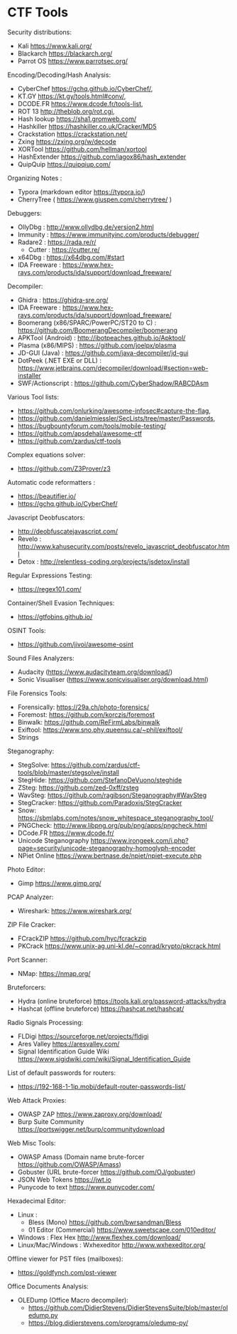 # CTF Tools


Security distributions: 
* Kali https://www.kali.org/
* Blackarch https://blackarch.org/
* Parrot OS https://www.parrotsec.org/
  
Encoding/Decoding/Hash Analysis: 
* CyberChef https://gchq.github.io/CyberChef/, 
* KT.GY https://kt.gy/tools.html#conv/, 
* DCODE.FR https://www.dcode.fr/tools-list, 
* ROT 13 http://theblob.org/rot.cgi, 
* Hash lookup https://sha1.gromweb.com/
* Hashkiller https://hashkiller.co.uk/Cracker/MD5
* Crackstation https://crackstation.net/
* Zxing https://zxing.org/w/decode
* XORTool https://github.com/hellman/xortool
* HashExtender https://github.com/iagox86/hash_extender
* QuipQuip https://quipqiup.com/

Organizing Notes : 
* Typora (markdown editor https://typora.io/)
* CherryTree ( https://www.giuspen.com/cherrytree/ )

Debuggers: 
* OllyDbg : http://www.ollydbg.de/version2.html
* Immunity : https://www.immunityinc.com/products/debugger/
* Radare2 : https://rada.re/r/
	* Cutter : https://cutter.re/
* x64Dbg : https://x64dbg.com/#start
* IDA Freeware : https://www.hex-rays.com/products/ida/support/download_freeware/

Decompiler:
* Ghidra : https://ghidra-sre.org/
* IDA Freeware : https://www.hex-rays.com/products/ida/support/download_freeware/
* Boomerang (x86/SPARC/PowerPC/ST20 to C) : https://github.com/BoomerangDecompiler/boomerang
* APKTool (Android) : http://ibotpeaches.github.io/Apktool/
* Plasma (x86/MIPS) : https://github.com/joelpx/plasma
* JD-GUI (Java) : https://github.com/java-decompiler/jd-gui
* DotPeek (.NET EXE or DLL) : https://www.jetbrains.com/decompiler/download/#section=web-installer
* SWF/Actionscript : https://github.com/CyberShadow/RABCDAsm

Various Tool lists: 
* https://github.com/onlurking/awesome-infosec#capture-the-flag, 
* https://github.com/danielmiessler/SecLists/tree/master/Passwords, 
* https://bugbountyforum.com/tools/mobile-testing/
* https://github.com/apsdehal/awesome-ctf
* https://github.com/zardus/ctf-tools

Complex equations solver:
* https://github.com/Z3Prover/z3

Automatic code reformatters : 
* https://beautifier.io/
* https://gchq.github.io/CyberChef/

Javascript Deobfuscators:
* http://deobfuscatejavascript.com/
* Revelo : http://www.kahusecurity.com/posts/revelo_javascript_deobfuscator.html
* Detox : http://relentless-coding.org/projects/jsdetox/install

Regular Expressions Testing: 
* https://regex101.com/

Container/Shell Evasion Techniques: 
* https://gtfobins.github.io/

OSINT Tools: 
* https://github.com/jivoi/awesome-osint 

Sound Files Analyzers: 
* Audacity (https://www.audacityteam.org/download/)
* Sonic Visualiser (https://www.sonicvisualiser.org/download.html)

File Forensics Tools: 
* Forensically: https://29a.ch/photo-forensics/
* Foremost: https://github.com/korczis/foremost
* Binwalk: https://github.com/ReFirmLabs/binwalk
* Exiftool: https://www.sno.phy.queensu.ca/~phil/exiftool/
* Strings

Steganography:
* StegSolve: https://github.com/zardus/ctf-tools/blob/master/stegsolve/install
* StegHide: https://github.com/StefanoDeVuono/steghide
* ZSteg: https://github.com/zed-0xff/zsteg
* WavSteg: https://github.com/ragibson/Steganography#WavSteg
* StegCracker: https://github.com/Paradoxis/StegCracker
* Snow: https://sbmlabs.com/notes/snow_whitespace_steganography_tool/
* PNGCheck: http://www.libpng.org/pub/png/apps/pngcheck.html
* DCode.FR https://www.dcode.fr/
* Unicode Steganography https://www.irongeek.com/i.php?page=security/unicode-steganography-homoglyph-encoder
* NPiet Online https://www.bertnase.de/npiet/npiet-execute.php

Photo Editor: 
* Gimp https://www.gimp.org/

PCAP Analyzer:
* Wireshark: https://www.wireshark.org/

ZIP File Cracker:
* FCrackZIP https://github.com/hyc/fcrackzip
* PKCrack https://www.unix-ag.uni-kl.de/~conrad/krypto/pkcrack.html

Port Scanner:
* NMap: https://nmap.org/

Bruteforcers:
* Hydra (online bruteforce) https://tools.kali.org/password-attacks/hydra
* Hashcat (offline bruteforce) https://hashcat.net/hashcat/

Radio Signals Processing: 
* FLDigi https://sourceforge.net/projects/fldigi
* Ares Valley https://aresvalley.com/
* Signal Identification Guide Wiki https://www.sigidwiki.com/wiki/Signal_Identification_Guide

List of default passwords for routers: 
* https://192-168-1-1ip.mobi/default-router-passwords-list/

Web Attack Proxies:
* OWASP ZAP https://www.zaproxy.org/download/
* Burp Suite Community https://portswigger.net/burp/communitydownload

Web Misc Tools:
* OWASP Amass (Domain name brute-forcer https://github.com/OWASP/Amass)
* Gobuster (URL brute-forcer https://github.com/OJ/gobuster)
* JSON Web Tokens https://jwt.io
* Punycode to text https://www.punycoder.com/

Hexadecimal Editor: 
* Linux : 
	* Bless (Mono) https://github.com/bwrsandman/Bless
	* 01 Editor (Commercial) https://www.sweetscape.com/010editor/
* Windows : Flex Hex http://www.flexhex.com/download/
* Linux/Mac/Windows : Wxhexeditor http://www.wxhexeditor.org/

Offline viewer for PST files (mailboxes):
* https://goldfynch.com/pst-viewer

Office Documents Analysis:
* OLEDump (Office Macro decompiler): 
	* https://github.com/DidierStevens/DidierStevensSuite/blob/master/oledump.py
	* https://blog.didierstevens.com/programs/oledump-py/



